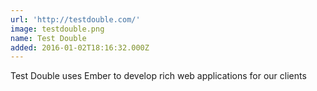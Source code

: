 ```yaml
---
url: 'http://testdouble.com/'
image: testdouble.png
name: Test Double
added: 2016-01-02T18:16:32.000Z
---
```

Test Double uses Ember to develop rich web applications for our clients
